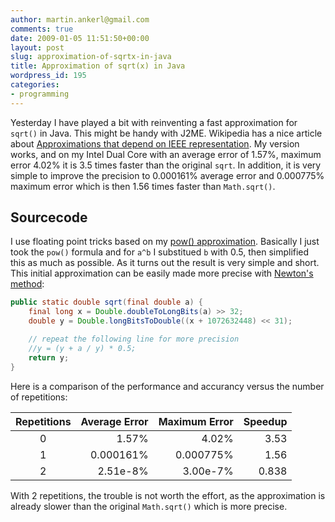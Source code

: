 ```yaml
---
author: martin.ankerl@gmail.com
comments: true
date: 2009-01-05 11:51:50+00:00
layout: post
slug: approximation-of-sqrtx-in-java
title: Approximation of sqrt(x) in Java
wordpress_id: 195
categories:
- programming
---
```


Yesterday I have played a bit with reinventing a fast approximation for `sqrt()` in Java. This might be handy with J2ME. Wikipedia has a nice article about [Approximations that depend on IEEE representation](http://en.wikipedia.org/wiki/Methods_of_computing_square_roots#Approximations_that_depend_on_IEEE_representation).  My version works, and on my Intel Dual Core with an average error of 1.57%, maximum error 4.02% it is 3.5 times faster than the original `sqrt`. In addition, it is very simple to improve the precision to 0.000161% average error and 0.000775% maximum error which is then 1.56 times faster than `Math.sqrt()`.


## Sourcecode

I use floating point tricks based on my [pow() approximation](/2007/10/04/optimized-pow-approximation-for-java-and-c-c/). Basically I just took the `pow()` formula and for `a^b` I substitued `b` with 0.5, then simplified this as much as possible. As it turns out the result is very simple and short. This initial approximation can be easily made more precise with [Newton's method](http://en.wikipedia.org/wiki/Newton%27s_method):


```java    
public static double sqrt(final double a) {
    final long x = Double.doubleToLongBits(a) >> 32;
    double y = Double.longBitsToDouble((x + 1072632448) << 31);

    // repeat the following line for more precision
    //y = (y + a / y) * 0.5;
    return y;
}
```

Here is a comparison of the performance and accurancy versus the number of repetitions:


| Repetitions | Average Error | Maximum Error | Speedup |
|:---:|---:|---:|---:|
| 0 | 1.57% | 4.02% | 3.53 |
| 1 | 0.000161% | 0.000775% | 1.56 |
| 2 | 2.51e-8% | 3.00e-7% | 0.838 |

With 2 repetitions, the trouble is not worth the effort, as the approximation is already slower than the original `Math.sqrt()` which is more precise.
